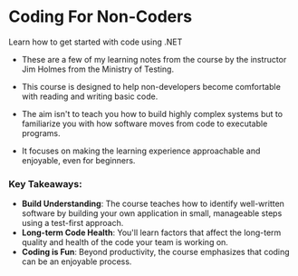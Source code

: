 # Coding For Non-Coders
Learn how to get started with code using .NET


- These are a few of my learning notes from the course by the instructor Jim Holmes from the Ministry of Testing.

- This course is designed to help non-developers become comfortable with reading and writing basic code. 
- The aim isn't to teach you how to build highly complex systems but to familiarize you with how software moves from code to executable programs. 
- It focuses on making the learning experience approachable and enjoyable, even for beginners.

### Key Takeaways:
- **Build Understanding**: The course teaches how to identify well-written software by building your own application in small, manageable steps using a test-first approach.
- **Long-term Code Health**: You'll learn factors that affect the long-term quality and health of the code your team is working on.
- **Coding is Fun**: Beyond productivity, the course emphasizes that coding can be an enjoyable process.
